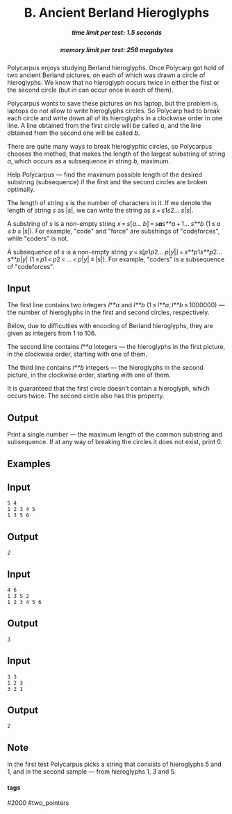 <h1 style='text-align: center;'> B. Ancient Berland Hieroglyphs</h1>

<h5 style='text-align: center;'>time limit per test: 1.5 seconds</h5>
<h5 style='text-align: center;'>memory limit per test: 256 megabytes</h5>

Polycarpus enjoys studying Berland hieroglyphs. Once Polycarp got hold of two ancient Berland pictures, on each of which was drawn a circle of hieroglyphs. We know that no hieroglyph occurs twice in either the first or the second circle (but in can occur once in each of them).

Polycarpus wants to save these pictures on his laptop, but the problem is, laptops do not allow to write hieroglyphs circles. So Polycarp had to break each circle and write down all of its hieroglyphs in a clockwise order in one line. A line obtained from the first circle will be called *a*, and the line obtained from the second one will be called *b*.

There are quite many ways to break hieroglyphic circles, so Polycarpus chooses the method, that makes the length of the largest substring of string *a*, which occurs as a subsequence in string *b*, maximum.

Help Polycarpus — find the maximum possible length of the desired substring (subsequence) if the first and the second circles are broken optimally.

The length of string *s* is the number of characters in it. If we denote the length of string *s* as |*s*|, we can write the string as *s* = *s*1*s*2... *s*|*s*|.

A substring of *s* is a non-empty string *x* = *s*[*a*... *b*] = *s**a**s**a* + 1... *s**b* (1 ≤ *a* ≤ *b* ≤ |*s*|). For example, "code" and "force" are substrings of "codeforces", while "coders" is not. 

A subsequence of *s* is a non-empty string *y* = *s*[*p*1*p*2... *p*|*y*|] = *s**p*1*s**p*2... *s**p*|*y*| (1 ≤ *p*1 < *p*2 < ... < *p*|*y*| ≤ |*s*|). For example, "coders" is a subsequence of "codeforces".

## Input

The first line contains two integers *l**a* and *l**b* (1 ≤ *l**a*, *l**b* ≤ 1000000) — the number of hieroglyphs in the first and second circles, respectively.

Below, due to difficulties with encoding of Berland hieroglyphs, they are given as integers from 1 to 106.

The second line contains *l**a* integers — the hieroglyphs in the first picture, in the clockwise order, starting with one of them.

The third line contains *l**b* integers — the hieroglyphs in the second picture, in the clockwise order, starting with one of them.

It is guaranteed that the first circle doesn't contain a hieroglyph, which occurs twice. The second circle also has this property.

## Output

Print a single number — the maximum length of the common substring and subsequence. If at any way of breaking the circles it does not exist, print 0.

## Examples

## Input


```
5 4  
1 2 3 4 5  
1 3 5 6  

```
## Output


```
2  

```
## Input


```
4 6  
1 3 5 2  
1 2 3 4 5 6  

```
## Output


```
3  

```
## Input


```
3 3  
1 2 3  
3 2 1  

```
## Output


```
2  

```
## Note

In the first test Polycarpus picks a string that consists of hieroglyphs 5 and 1, and in the second sample — from hieroglyphs 1, 3 and 5.



#### tags 

#2000 #two_pointers 